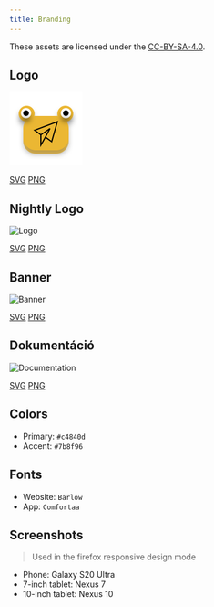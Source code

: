 ```yaml
---
title: Branding
---
```


These assets are licensed under the [CC-BY-SA-4.0](https://github.com/LinwoodDev/Butterfly/blob/develop/BRANDING_LICENSE).

## Logo

![Logo](/img/logo.svg)

[SVG](/img/logo.svg) [PNG](/img/logo.png)

## Nightly Logo

![Logo](/img/nightly.svg)

[SVG](/img/nightly.svg) [PNG](/img/nightly.png)

## Banner

![Banner](/img/banner.svg)

[SVG](/img/banner.svg) [PNG](/img/banner.png)

## Dokumentáció

![Documentation](/img/docs.svg)

[SVG](/img/docs.svg) [PNG](/img/docs.png)

## Colors

- Primary: `#c4840d`
- Accent: `#7b8f96`

## Fonts

- Website: `Barlow`
- App: `Comfortaa`

## Screenshots

> Used in the firefox responsive design mode

- Phone: Galaxy S20 Ultra
- 7-inch tablet: Nexus 7
- 10-inch tablet: Nexus 10
